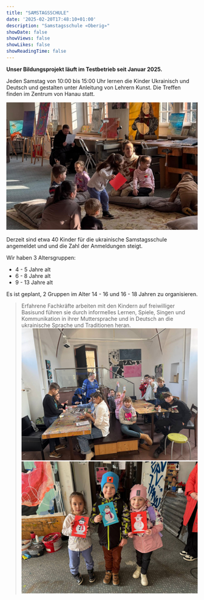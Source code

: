 ```yaml
---
title: "SAMSTAGSSCHULE"
date: '2025-02-20T17:48:10+01:00'
description: "Samstagsschule «Oberig»"
showDate: false
showViews: false
showLikes: false
showReadingTime: false
---
```


**Unser Bildungsprojekt läuft im Testbetrieb seit Januar 2025.**

Jeden Samstag von 10:00 bis 15:00 Uhr lernen die Kinder Ukrainisch und Deutsch und gestalten unter Anleitung von Lehrern Kunst. Die Treffen finden im Zentrum von Hanau statt.

![](img1.jpg)

Derzeit sind etwa 40 Kinder für die ukrainische Samstagsschule angemeldet und und die Zahl der Anmeldungen steigt.

Wir haben 3 Altersgruppen:

- 4 - 5 Jahre alt
- 6 - 8 Jahre alt 
- 9 - 13 Jahre alt

Es ist geplant, 2 Gruppen im Alter 14 -  16 und 16 -  18 Jahren zu organisieren.

> Erfahrene Fachkräfte arbeiten mit den Kindern auf freiwilliger Basisund führen sie durch informelles Lernen, Spiele, Singen und Kommunikation in ihrer Muttersprache und in Deutsch an die ukrainische Sprache und Traditionen heran.
![](img2.jpg)
![](img3.jpg)